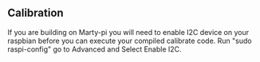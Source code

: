 
## Calibration

If you are building on Marty-pi you will need to enable I2C device on your raspbian before you can execute your compiled calibrate code. 
Run "sudo raspi-config" go to Advanced and Select Enable I2C. 
